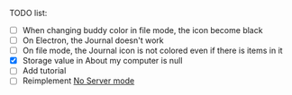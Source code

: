 TODO list:

- [ ] When changing buddy color in file mode, the icon become black
- [ ] On Electron, the Journal doesn't work
- [ ] On file mode, the Journal icon is not colored even if there is items in it
- [x] Storage value in About my computer is null
- [ ] Add tutorial
- [ ] Reimplement [No Server mode](https://github.com/llaske/sugarizer/issues/356)